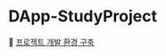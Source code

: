 # DApp-StudyProject

:memo: [프로젝트 개발 환경 구축](https://github.com/JuRyunn/DApp-StudyProject/blob/main/ProjectEnvironment.md)
